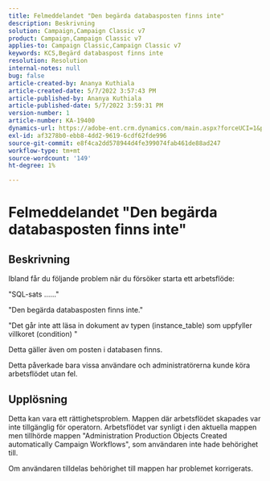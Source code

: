 ```yaml
---
title: Felmeddelandet "Den begärda databasposten finns inte"
description: Beskrivning
solution: Campaign,Campaign Classic v7
product: Campaign,Campaign Classic v7
applies-to: Campaign Classic,Campaign Classic v7
keywords: KCS,Begärd databaspost finns inte
resolution: Resolution
internal-notes: null
bug: false
article-created-by: Ananya Kuthiala
article-created-date: 5/7/2022 3:57:43 PM
article-published-by: Ananya Kuthiala
article-published-date: 5/7/2022 3:59:31 PM
version-number: 1
article-number: KA-19400
dynamics-url: https://adobe-ent.crm.dynamics.com/main.aspx?forceUCI=1&pagetype=entityrecord&etn=knowledgearticle&id=caa7bd67-1ece-ec11-a7b5-0022480a8e40
exl-id: af3278b0-ebb8-4dd2-9619-6cdf62fde996
source-git-commit: e8f4ca2dd578944d4fe399074fab461de88ad247
workflow-type: tm+mt
source-wordcount: '149'
ht-degree: 1%

---
```


# Felmeddelandet &quot;Den begärda databasposten finns inte&quot;

## Beskrivning


Ibland får du följande problem när du försöker starta ett arbetsflöde:

&quot;SQL-sats ......&quot;

&quot;Den begärda databasposten finns inte.&quot;

&quot;Det går inte att läsa in dokument av typen (instance_table) som uppfyller villkoret (condition) &quot;

Detta gäller även om posten i databasen finns.

Detta påverkade bara vissa användare och administratörerna kunde köra arbetsflödet utan fel.


## Upplösning


Detta kan vara ett rättighetsproblem. Mappen där arbetsflödet skapades var inte tillgänglig för operatorn. Arbetsflödet var synligt i den aktuella mappen men tillhörde mappen &quot;Administration Production Objects Created automatically Campaign Workflows&quot;, som användaren inte hade behörighet till.

Om användaren tilldelas behörighet till mappen har problemet korrigerats.
